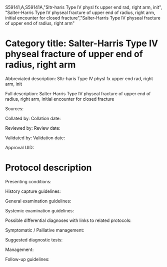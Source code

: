 S59141,A,S59141A,"Sltr-haris Type IV physl fx upper end rad, right arm, init", "Salter-Harris Type IV physeal fracture of upper end of radius, right arm, initial encounter for closed fracture","Salter-Harris Type IV physeal fracture of upper end of radius, right arm"
# Category title: Salter-Harris Type IV physeal fracture of upper end of radius, right arm

Abbreviated description: Sltr-haris Type IV physl fx upper end rad, right arm, init

Full description: Salter-Harris Type IV physeal fracture of upper end of radius, right arm, initial encounter for closed fracture

Sources:

Collated by:
Collation date:

Reviewed by:
Review date:

Validated by:
Validation date:

Approval UID:

# Protocol description

Presenting conditions:

History capture guidelines:

General examination guidelines:

Systemic examination guidelines:

Possible differential diagnoses with links to related protocols:

Symptomatic / Palliative management:

Suggested diagnostic tests:

Management:

Follow-up guidelines:

